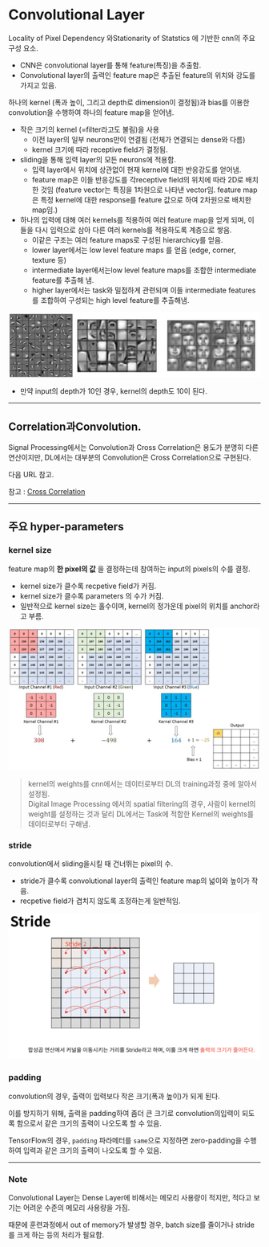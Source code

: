 # Convolutional Layer

Locality of Pixel Dependency 와Stationarity of Statstics 에 기반한 cnn의 주요 구성 요소.

* CNN은 convolutional layer를 통해 feature(특징)을 추출함.
* Convolutional layer의 출력인 feature map은 추출된 feature의 위치와 강도를 가지고 있음.

하나의 kernel (폭과 높이, 그리고 depth로 dimension이 결정됨)과 bias를 이용한 convolution을 수행하여 하나의 feature map을 얻어냄.

* 작은 크기의 kernel (=filter라고도 불림)을 사용
	* 이전 layer의 일부 neurons만이 연결됨 (전체가 연결되는 dense와 다름)
	* kernel 크기에 따라 receptive field가 결정됨.
* sliding을 통해 입력 layer의 모든 neurons에 적용함.
	* 입력 layer에서 위치에 상관없이 현재 kernel에 대한 반응강도를 얻어냄.
	* feature map은 이들 반응강도를 각receptive field의 위치에 따라 2D로 배치한 것임 (feature vector는 특징을 1차원으로 나타낸 vector임. feature map은 특정 kernel에 대한 response를 feature 값으로 하여 2차원으로 배치한 map임.)
* 하나의 입력에 대해 여러 kernels를 적용하여 여러 feature map을 얻게 되며, 이들을 다시 입력으로 삼아 다른 여러 kernels를 적용하도록 계층으로 쌓음.
	* 이같은 구조는 여러 feature maps로 구성된 hierarchicy를 얻음.
	* lower layer에서는 low level feature maps 를 얻음 (edge, corner, texture 등)
	* intermediate layer에서는low level feature maps를 조합한 intermediate feature를 추출해 냄.
	* higher layer에서는 task와 밀접하게 관련되며 이들 intermediate features를 조합하여 구성되는 high level feature를 추출해냄.

![](../img/ch00/dl_hiearchy_rep.png)

* 만약 input의 depth가 10인 경우, kernel의 depth도 10이 된다.

---

## Correlation과Convolution.

Signal Processing에서는 Convolution과 Cross Correlation은 용도가 분명히 다른 연산이지만, DL에서는 대부분의 Convolution은 Cross Correlation으로 구현된다.

다음 URL 참고.

참고 : [Cross Correlation](https://dsaint31.tistory.com/382) 

---

## 주요 hyper-parameters

### kernel size

feature map의 **한 pixel의 값** 을 결정하는데 참여하는 input의 pixels의 수를 결정.

* kernel size가 클수록 recpetive field가 커짐.
* kernel size가 클수록 parameters 의 수가 커짐.
* 일반적으로 kernel size는 홀수이며, kernel의 정가운데 pixel의 위치를 anchor라고 부름.

![](./img/kernel.gif)

> kernel의 weights를 cnn에서는 데이터로부터 DL의 training과정 중에 알아서 설정됨.  
> Digital Image Processing 에서의 spatial filtering의 경우, 사람이 kernel의 weight를 설정하는 것과 달리 DL에서는 Task에 적합한 Kernel의 weights를 데이터로부터 구해냄.

### stride

convolution에서 sliding을시킬 때 건너뛰는 pixel의 수.

* stride가 클수록 convolutional layer의 출력인 feature map의 넓이와 높이가 작음.
* recpetive field가 겹치지 않도록 조정하는게 일반적임.

![](./img/Stride.png)

### padding

convolution의 경우, 출력이 입력보다 작은 크기(폭과 높이)가 되게 된다.

이를 방지하기 위해, 출력을 padding하여 좀더 큰 크기로 convolution의입력이 되도록 함으로서 같은 크기의 출력이 나오도록 할 수 있음.

TensorFlow의 경우, `padding` 파라메터를 `same`으로 지정하면 zero-padding을 수행하여 입력과 같은 크기의 출력이 나오도록 할 수 있음.

---

### Note

Convolutional Layer는 Dense Layer에 비해서는 메모리 사용량이 적지만, 적다고 보기는 어려운 수준의 메모리 사용량을 가짐.

때문에 훈련과정에서 out of memory가 발생할 경우, batch size를 줄이거나 stride를 크게 하는 등의 처리가 필요함.

